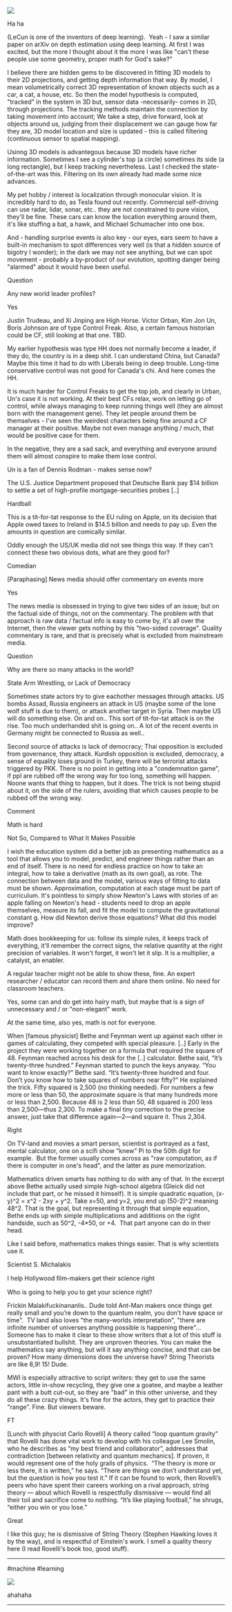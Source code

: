 
![](cun.png)

Ha ha

(LeCun is one of the inventors of deep learning).  Yeah - I saw a similar paper on arXiv on depth estimation using deep learning. At first I was excited, but the more I thought about it the more I was like "can't these people use some geometry, proper math for God's sake?"

I believe there are hidden gems to be discovered in fitting 3D models to their 2D projections, and getting depth information that way. By model, I mean volumetrically correct 3D representation of known objects such as a car, a cat, a house, etc. So then the model hypothesis is computed, "tracked" in the system in 3D but, sensor data -necessarily- comes in 2D, through projections. The tracking methods maintain the connection by taking movement into account; We take a step, drive forward, look at objects around us, judging from their displacement we can gauge how far they are, 3D model location and size is updated - this is called filtering (continuous sensor to spatial mapping).

Usinng 3D models is advantegous because 3D models have richer information. Sometimes I see a cylinder's top (a circle) sometimes its side (a long rectangle), but I keep tracking nevertheless. Last I checked the state-of-the-art was this. Filtering on its own already had made some nice advances.

My pet hobby / interest is localization through monocular vision. It is incredibly hard to do, as Tesla found out recently. Commercial self-driving can use radar, lidar, sonar, etc.. they are not constrained to pure vision, they'll be fine. These cars can know the location everything around them, it's like stuffing a bat, a hawk, and Michael Schumacher into one box.

And - handling surprise events is also key - our eyes, ears seem to have a built-in mechanism to spot differences very well (is that a hidden source of bigotry I wonder); in the dark we may not see anything, but we can spot movement - probably a by-product of our evolution, spotting danger being "alarmed" about it would have been useful.

Question

Any new world leader profiles?

Yes

Justin Trudeau, and Xi Jinping are High Horse. Victor Orban, Kim Jon Un, Boris Johnson are of type Control Freak. Also, a certain famous historian could be CF, still looking at that one. TBD.

My earlier hypothesis was type HH does not normally become a leader, if they do, the country is in a deep shit. I can understand China, but Canada? Maybe this time it had to do with Liberals being in deep trouble. Long-time conservative control was not good for Canada's chi. And here comes the HH.

It is much harder for Control Freaks to get the top job, and clearly in Urban, Un's case it is not working. At their best CFs relax, work on letting go of control, while always managing to keep running things well (they are almost born with the management gene). They let people around them be themselves - I've seen the weirdest characters being fine around a CF manager at their positive. Maybe not even manage anything / much, that would be positive case for them.

In the negative, they are a sad sack, and everything and everyone around them will almost conspire to make them lose control.

Un is a fan of Dennis Rodman - makes sense now?











The U.S. Justice Department proposed that Deutsche Bank pay $14 billion to settle a set of high-profile mortgage-securities probes [..]

Hardball

This is a tit-for-tat response to the EU ruling on Apple, on its decision that Apple owed taxes to Ireland in $14.5 billion and needs to pay up. Even the amounts in question are comically similar.

Oddly enough the US/UK media did not see things this way. If they can't connect these two obvious dots, what are they good for?

Comedian

[Paraphasing] News media should offer commentary on events more

Yes

The news media is obsessed in trying to give two sides of an issue; but on the factual side of things, not on the commentary. The problem with that approach is raw data / factual info is easy to come by, it's all over the Internet, then the viewer gets nothing by this "two-sided coverage". Quality commentary is rare, and that is precisely what is excluded from mainstream media.

Question

Why are there so many attacks in the world?

State Arm Wrestling, or Lack of Democracy

Sometimes state actors try to give eachother messages through attacks. US bombs Assad, Russia engineers an attack in US (maybe some of the lone wolf stuff is due to them), or attack another target in Syria. Then maybe US will do something else. On and on.. This sort of tit-for-tat attack is on the rise. Too much underhanded shit is going on.. A lot of the recent events in Germany might be connected to Russia as well..

Second source of attacks is lack of democracy; Thai opposition is excluded from governance, they attack. Kurdish opposition is excluded, democracy, a sense of equality loses ground in Turkey, there will be terrorist attacks triggered by PKK. There is no point in getting into a "condemnation game", if ppl are rubbed off the wrong way for too long, something will happen. Noone wants that thing to happen, but it does. The trick is not being stupid about it, on the side of the rulers, avoiding that which causes people to be rubbed off the wrong way.

Comment

Math is hard

Not So, Compared to What It Makes Possible

I wish the education system did a better job as presenting mathematics as a tool that allows you to model, predict, and engineer things rather than an end of itself. There is no need for endless practice on how to take an integral, how to take a derivative (math as its own goal), as rote. The connection between data and the model, various ways of fitting to data must be shown. Approximation, computation at each stage must be part of curriculum. It's pointless to simply show Newton's Laws with stories of an apple falling on Newton's head - students need to drop an apple themselves, measure its fall, and fit the model to compute the gravitational constant g. How did Newton derive those equations? What did this model improve?

Math does bookkeeping for us: follow its simple rules, it keeps track of everything, it'll remember the correct signs, the relative quantity at the right precision of variables. It won't forget, it won't let it slip. It is a multiplier, a catalyst, an enabler.

A regular teacher might not be able to show these, fine. An expert researcher / educator can record them and share them online. No need for classroom teachers.

Yes, some can and do get into hairy math, but maybe that is a sign of unnecessary and / or "non-elegant" work.

At the same time, also yes, math is not for everyone.















When [famous physicist] Bethe and Feynman went up against each other in games of calculating, they competed with special pleasure. [..] Early in the project they were working together on a formula that required the square of 48. Feynman reached across his desk for the [..] calculator. Bethe said, “It’s twenty-three hundred.” Feynman started to punch the keys anyway. “You want to know exactly?” Bethe said. “It’s twenty-three hundred and four. Don’t you know how to take squares of numbers near fifty?” He explained the trick. Fifty squared is 2,500 (no thinking needed). For numbers a few more or less than 50, the approximate square is that many hundreds more or less than 2,500. Because 48 is 2 less than 50, 48 squared is 200 less than 2,500—thus 2,300. To make a final tiny correction to the precise answer, just take that difference again—2—and square it. Thus 2,304.

Right

On TV-land and movies a smart person, scientist is portrayed as a fast, mental calculator, one on a scifi show "knew" Pi to the 50th digit for example.  But the former usually comes across as "raw computation, as if there is computer in one's head", and the latter as pure memorization.

Mathematics driven smarts has nothing to do with any of that. In the excerpt above Bethe actually used simple high-school algebra (Gleick did not include that part, or he missed it himself). It is simple quadratic equation, (x-y)^2 = x^2 - 2xy + y^2. Take x=50, and y=2, you end up (50-2)^2 meaning 48^2. That is the goal, but representing it through that simple equation, Bethe ends up with simple multiplications and additions on the right handside, such as 50^2, -4*50, or +4.  That part anyone can do in their head.

Like I said before, mathematics makes things easier. That is why scientists use it.

Scientist S. Michalakis

I help Hollywood ﬁlm-makers get their science right

Who is going to help you to get your science right?

Frickin Malakifuckinananlis.. Dude told Ant-Man makers once things get really small and you’re down to the quantum realm, you don’t have space or time".  TV land also loves "the many-worlds interpretation", "there are infinite number of universes anything possible is happening there"... Someone has to make it clear to these show writers that a lot of this stuff is unsubstantiated bullshit. They are unproven theories. You can make the mathematics say anything, but will it say anything concise, and that can be proven? How many dimensions does the universe have? String Theorists are like 8,9! 15! Dude.

MWI is especially attractive to script writers: they get to use the same actors, little in-show recycling, they give one a goatee, and maybe a leather pant with a butt cut-out, so they are "bad" in this other universe, and they do all these crazy things. It's fine for the actors, they get to practice their "range". Fine. But viewers beware. 

FT

[Lunch with physcist Carlo Rovelli] A theory called “loop quantum gravity” that Rovelli has done vital work to develop with his colleague Lee Smolin, who he describes as “my best friend and collaborator”, addresses that contradiction [between relativity and quantum mechanics]. If proven, it would represent one of the holy grails of physics.  “The theory is more or less there, it is written,” he says. “There are things we don’t understand yet, but the question is how you test it.” If it can be found to work, then Rovelli’s peers who have spent their careers working on a rival approach, string theory — about which Rovelli is respectfully dismissive — would find all their toil and sacrifice come to nothing. “It’s like playing football,” he shrugs, “either you win or you lose.”

Great

I like this guy; he is dismissive of String Theory (Stephen Hawking loves it by the way), and is respectful of Einstein's work. I smell a quality theory here (I read Rovelli's book too, good stuff). 

---

#machine #learning

![](https://drive.google.com/uc?export=view&id=1Ly5XJOYjMLixGhQNlSdxOVmJvrig9VNT)

ahahaha

---








